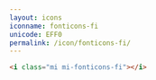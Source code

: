 ```yaml
---
layout: icons
iconname: fonticons-fi
unicode: EFF0
permalink: /icon/fonticons-fi/
---
```


``` html
<i class="mi mi-fonticons-fi"></i>
```
